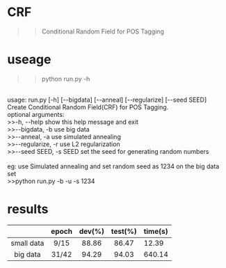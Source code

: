 # CRF
>>Conditional Random Field for POS Tagging
# useage
>>python run.py -h <br>
<br>
usage: run.py [-h] [--bigdata] [--anneal] [--regularize] [--seed SEED] <br>
Create Conditional Random Field(CRF) for POS Tagging. <br>
optional arguments: <br>
>>-h, --help            show this help message and exit <br>
>>--bigdata, -b         use big data <br>
>>--anneal, -a          use simulated annealing <br>
>>--regularize, -r      use L2 regularization <br>
>>--seed SEED, -s SEED  set the seed for generating random numbers <br>
<br>
eg: use Simulated annealing and set random seed as 1234 on the big data set <br>
>>python run.py -b -u -s 1234 <br>

# results

|     | epoch | dev(%) | test(%) | time(s) |
|:-------:|:-------:|:-------:|:-------:|:--------|
| small data | 9/15 | 88.86 | 86.47 | 12.39 |
| big data | 31/42 | 94.29 | 94.03 | 640.14 |
